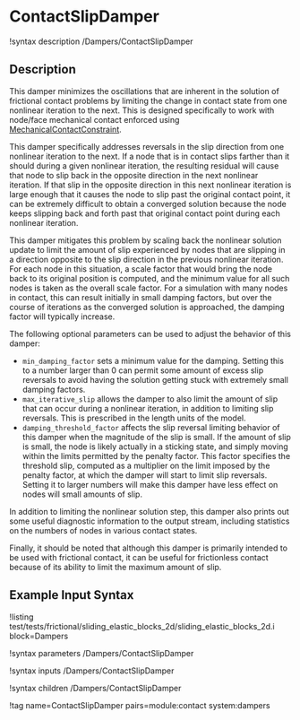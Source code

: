 # ContactSlipDamper

!syntax description /Dampers/ContactSlipDamper

## Description

This damper minimizes the oscillations that are inherent in the solution of frictional contact problems by limiting the change in contact state from one nonlinear iteration to the next. This is designed specifically to work with node/face mechanical contact enforced using [MechanicalContactConstraint](/constraints/MechanicalContactConstraint.md).

This damper specifically addresses reversals in the slip direction from one nonlinear iteration to the next. If a node that is in contact slips farther than it should during a given nonlinear iteration, the resulting residual will cause that node to slip back in the opposite direction in the next nonlinear iteration. If that slip in the opposite direction in this next nonlinear iteration is large enough that it causes the node to slip past the original contact point, it can be extremely difficult to obtain a converged solution because the node keeps slipping back and forth past that original contact point during each nonlinear iteration.

This damper mitigates this problem by scaling back the nonlinear solution update to limit the amount of slip experienced by nodes that are slipping in a direction opposite to the slip direction in the previous nonlinear iteration. For each node in this situation, a scale factor that would bring the node back to its original position is computed, and the minimum value for all such nodes is taken as the overall scale factor. For a simulation with many nodes in contact, this can result initially in small damping factors, but over the course of iterations as the converged solution is approached, the damping factor will typically increase.

The following optional parameters can be used to adjust the behavior of this damper:

- `min_damping_factor` sets a minimum value for the damping. Setting this to a number larger than 0 can permit some amount of excess slip reversals to avoid having the solution getting stuck with extremely small damping factors.
- `max_iterative_slip` allows the damper to also limit the amount of slip that can occur during a nonlinear iteration, in addition to limiting slip reversals. This is prescribed in the length units of the model.
- `damping_threshold_factor` affects the slip reversal limiting behavior of this damper when the magnitude of the slip is small. If the amount of slip is small, the node is likely actually in a sticking state, and simply moving within the limits permitted by the penalty factor. This factor specifies the threshold slip, computed as a multiplier on the limit imposed by the penalty factor, at which the damper will start to limit slip reversals. Setting it to larger numbers will make this damper have less effect on nodes will small amounts of slip.

In addition to limiting the nonlinear solution step, this damper also prints out some useful diagnostic information to the output stream, including statistics on the numbers of nodes in various contact states.

Finally, it should be noted that although this damper is primarily intended to be used with frictional contact, it can be useful for frictionless contact because of its ability to limit the maximum amount of slip.

## Example Input Syntax

!listing test/tests/frictional/sliding_elastic_blocks_2d/sliding_elastic_blocks_2d.i block=Dampers

!syntax parameters /Dampers/ContactSlipDamper

!syntax inputs /Dampers/ContactSlipDamper

!syntax children /Dampers/ContactSlipDamper

!tag name=ContactSlipDamper pairs=module:contact system:dampers
